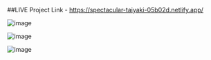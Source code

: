 ##LIVE Project Link - https://spectacular-taiyaki-05b02d.netlify.app/

![image](https://github.com/chetankush/CSV-visualizer-web-app/assets/78559285/31ca16da-2170-438e-8509-fccb901d840e)


![image](https://github.com/chetankush/CSV-visualizer-web-app/assets/78559285/17f2ad0f-c022-4fab-ad1a-97bc2875efa3)


![image](https://github.com/chetankush/CSV-visualizer-web-app/assets/78559285/8f3fcf64-3245-4b75-8197-06d819e9555b)

